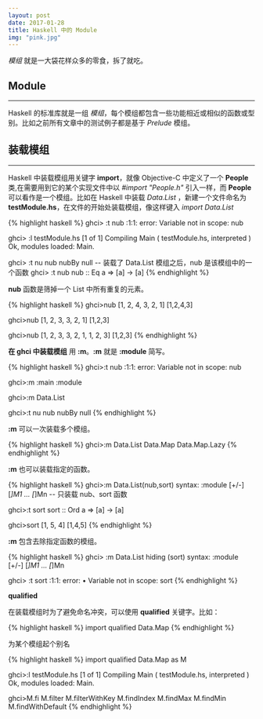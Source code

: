 ```yaml
---
layout: post
date: 2017-01-28
title: Haskell 中的 Module
img: "pink.jpg"
---
```


*模组* 就是一大袋花样众多的零食，拆了就吃。

Module
---
---

Haskell 的标准库就是一组 *模组*，每个模组都包含一些功能相近或相似的函数或型别。比如之前所有文章中的测试例子都是基于 *Prelude* 模组。

装载模组
---
---

Haskell 中装载模组用关键字 **import**，就像 Objective-C 中定义了一个 **People** 类,在需要用到它的某个实现文件中以 *#import "People.h"* 引入一样，而 **People** 可以看作是一个模组。比如在 Haskell 中装载 *Data.List* ，新建一个文件命名为 **testModule.hs**，在文件的开始处装载模组，像这样键入 *import Data.List*

{% highlight haskell %}
ghci> :t nub
<interactive>:1:1: error: Variable not in scope: nub

ghci> :l testModule.hs
[1 of 1] Compiling Main             ( testModule.hs, interpreted )
Ok, modules loaded: Main.

ghci> :t nu
nub    nubBy  null
-- 装载了 Data.List 模组之后，nub 是该模组中的一个函数
ghci> :t nub
nub :: Eq a => [a] -> [a]
{% endhighlight %}

**nub** 函数是筛掉一个 List 中所有重复的元素。

{% highlight haskell %}
ghci>nub [1, 2, 4, 3, 2, 1]
[1,2,4,3]

ghci>nub [1, 2, 3, 3, 2, 1]
[1,2,3]

ghci>nub [1, 2, 3, 3, 2, 1, 1, 2, 3]
[1,2,3]
{% endhighlight %}

**在 ghci 中装载模组** 用 **:m**。**:m** 就是 **:module** 简写。

{% highlight haskell %}
ghci>:t nub
<interactive>:1:1: error: Variable not in scope: nub

ghci>:m
:main    :module

ghci>:m Data.List

ghci>:t nu
nub    nubBy  null
{% endhighlight %}

**:m** 可以一次装载多个模组。

{% highlight haskell %}
ghci>:m Data.List Data.Map Data.Map.Lazy
{% endhighlight %}

**:m** 也可以装载指定的函数。

{% highlight haskell %}
ghci>:m Data.List(nub,sort)
syntax:  :module [+/-] [*]M1 ... [*]Mn
-- 只装载 nub、sort 函数

ghci>:t sort
sort :: Ord a => [a] -> [a]

ghci>sort [1, 5, 4]
[1,4,5]
{% endhighlight %}

**:m** 包含去除指定函数的模组。

{% highlight haskell %}
ghci> :m Data.List hiding (sort)
syntax:  :module [+/-] [*]M1 ... [*]Mn

ghci> :t sort
<interactive>:1:1: error:
    • Variable not in scope: sort
{% endhighlight %}

**qualified**

在装载模组时为了避免命名冲突，可以使用 **qualified** 关键字。比如：

{% highlight haskell %}
import qualified Data.Map
{% endhighlight %}

为某个模组起个别名

{% highlight haskell %}
import qualified Data.Map as M


ghci>:l testModule.hs
[1 of 1] Compiling Main             ( testModule.hs, interpreted )
Ok, modules loaded: Main.

ghci>M.fi
M.filter           M.filterWithKey    M.findIndex        M.findMax          M.findMin          M.findWithDefault
{% endhighlight %}
